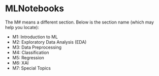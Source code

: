 # MLNotebooks

The M# means a different section. Below is the section name (which may help you locate):

- M1: Introduction to ML
- M2: Exploratory Data Analysis (EDA)
- M3: Data Preprocessing
- M4: Classification
- M5: Regression
- M6: XAI
- M7: Special Topics
